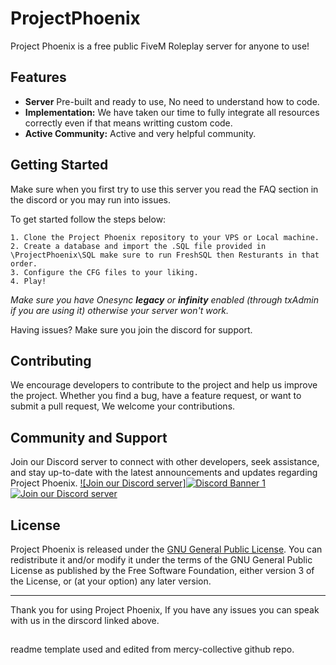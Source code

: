 # ProjectPhoenix

Project Phoenix is a free public FiveM Roleplay server for anyone to use!  

## Features

- **Server** Pre-built and ready to use, No need to understand how to code. 
- **Implementation:** We have taken our time to fully integrate all resources correctly even if that means writting custom code.
- **Active Community:** Active and very helpful community.

## Getting Started

Make sure when you first try to use this server you read the FAQ section in the discord or you may run into issues.

To get started follow the steps below:

    1. Clone the Project Phoenix repository to your VPS or Local machine.
    2. Create a database and import the .SQL file provided in \ProjectPhoenix\SQL make sure to run FreshSQL then Resturants in that order.
    3. Configure the CFG files to your liking.
    4. Play!
    
*Make sure you have Onesync* ***legacy*** *or* ***infinity*** *enabled (through txAdmin if you are using it) otherwise your server won't work.*
 
   

Having issues? Make sure you join the discord for support.

## Contributing

We encourage developers to contribute to the project and help us improve the project. Whether you find a bug, have a feature request, or want to submit a pull request, We welcome your contributions.


## Community and Support

Join our Discord server to connect with other developers, seek assistance, and stay up-to-date with the latest announcements and updates regarding Project Phoenix.
[![Join our Discord server]![Discord Banner 1](https://discordapp.com/api/guilds/947662586164420619/widget.png?style=banner1)](https://dsc.gg/project-phoenix)
[![Join our Discord server](https://discordapp.com/api/guilds/947662586164420619/widget.png?style=banner2)](https://dsc.gg/project-phoenix)

## License

Project Phoenix is released under the [GNU General Public License](LICENSE). You can redistribute it and/or modify it under the terms of the GNU General Public License as published by
the Free Software Foundation, either version 3 of the License, or
(at your option) any later version.

---

Thank you for using Project Phoenix, If you have any issues you can speak with us in the dirscord linked above.

## 
readme template used and edited from mercy-collective github repo.
